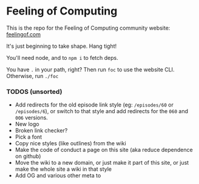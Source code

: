 # Feeling of Computing

This is the repo for the Feeling of Computing community website: [feelingof.com](https://feelingof.com)

It's just beginning to take shape. Hang tight!

You'll need node, and to `npm i` to fetch deps.

You have `.` in your path, right? Then run `foc` to use the website CLI. Otherwise, run `./foc`

### TODOS (unsorted)

- Add redirects for the old episode link style (eg: `/episodes/60` or `/episodes/6`), or switch to that style and add redirects for the `060` and `006` versions.
- New logo
- Broken link checker?
- Pick a font
- Copy nice styles (like outlines) from the wiki
- Make the code of conduct a page on this site (aka reduce dependence on github)
- Move the wiki to a new domain, or just make it part of this site, or just make the whole site a wiki in that style
- Add OG and various other meta to <head>
